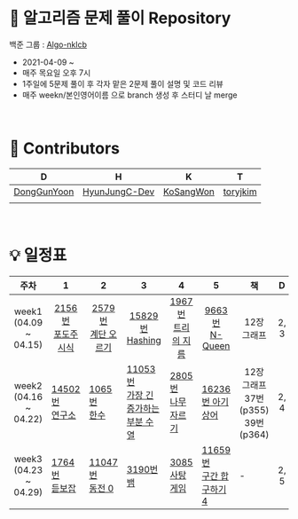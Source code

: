 
# 🧩 알고리즘 문제 풀이 Repository
백준 그룹 : [Algo-nklcb](https://www.acmicpc.net/group/10985)
+ 2021-04-09 ~  
+ 매주 목요일 오후 7시
+ 1주일에 5문제 풀이 후 각자 맡은 2문제 풀이 설명 및 코드 리뷰
+ 매주 weekn/본인영어이름 으로 branch 생성 후 스터디 날 merge

<br>

# 🏅 Contributors
|D|H|K|T|
|---|---|---|---|
|[DongGunYoon](https://github.com/DongGunYoon)|[HyunJungC-Dev](https://github.com/HyunJungC-Dev)|[KoSangWon](https://github.com/KoSangWon)|[toryjkim](https://github.com/toryjkim)|
|||||

<br>

# 💡 일정표
|<center>주차</center>|<center>1</center>|<center>2</center>|<center>3</center>|<center>4</center>|<center>5</center>|<center>책</center>|<center>D</center>|<center>H</center>|<center>K</center>|<center>T</center>|
|---|---|---|---|---|---|---|---|---|---|---|
|<center>week1</br>(04.09 ~ 04.15)</center>|<center>[2156번 <br> 포도주 시식 <br>](https://www.acmicpc.net/problem/2156)</center>|<center>[2579번 <br> 계단 오르기 <br>](https://www.acmicpc.net/problem/2579)</center>|<center>[15829번 <br> Hashing](https://www.acmicpc.net/problem/15829)</center>|<center>[1967번 <br> 트리의 지름](https://www.acmicpc.net/problem/1967)</center>|<center>[9663번 <br> N-Queen](https://www.acmicpc.net/problem/9663)</center>|<center>12장 그래프</center>|<center>2, 3</center>|<center>1, 3</center>|<center>4, 5</center>|<center>4, 5</center>|
|<center>week2</br>(04.16 ~ 04.22)</center>|[14502번 <br> 연구소](https://www.acmicpc.net/problem/14502)|[1065번 <br> 한수](https://www.acmicpc.net/problem/1065)|[11053번 <br> 가장 긴 증가하는 부분 수열](https://www.acmicpc.net/problem/11053)|[2805번 <br> 나무 자르기](https://www.acmicpc.net/problem/2805)|[16236번 아기 상어](https://www.acmicpc.net/problem/16236)|<center>12장 그래프 <br> 37번(p355) <br> 39번(p364)</center>|<center>2, 4</center>|<center>1, 3</center>|<center>4, 5</center>|<center>2, 5</center>|
|<center>week3</br>(04.23 ~ 04.29)</center>|[1764번 <br> 듣보잡](https://www.acmicpc.net/problem/1764)|[11047번 <br> 동전 0](https://www.acmicpc.net/problem/11047)|[3190번 <br> 뱀](https://www.acmicpc.net/problem/3190)|[3085 <br> 사탕게임](https://www.acmicpc.net/problem/3086)|[11659번 <br> 구간 합 구하기4](https://www.acmicpc.net/problem/11659)|-|<center>2, 5</center>|<center>4, 5</center>|<center>3, 4</center>|<center>1, 3</center>|
